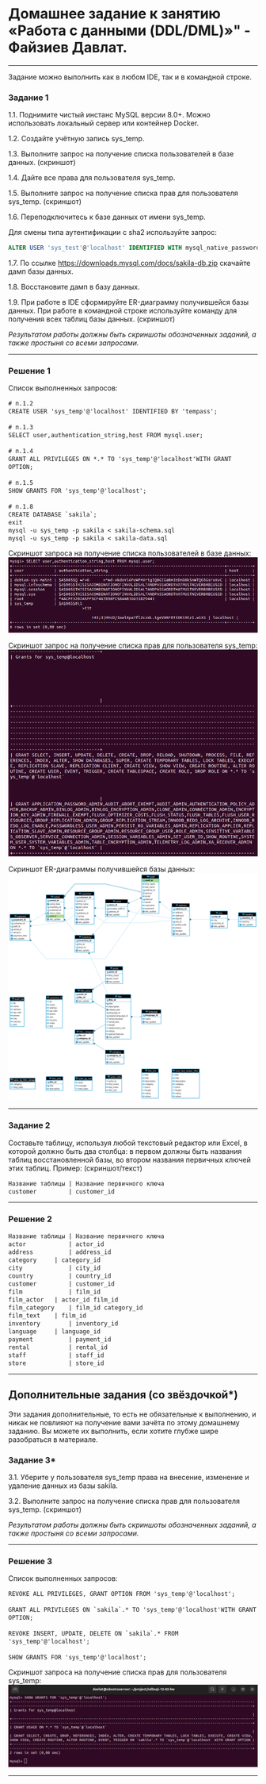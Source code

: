 # Домашнее задание к занятию «Работа с данными (DDL/DML)»" - Файзиев Давлат.

---

Задание можно выполнить как в любом IDE, так и в командной строке.

### Задание 1
1.1. Поднимите чистый инстанс MySQL версии 8.0+. Можно использовать локальный сервер или контейнер Docker.

1.2. Создайте учётную запись sys_temp. 

1.3. Выполните запрос на получение списка пользователей в базе данных. (скриншот)

1.4. Дайте все права для пользователя sys_temp. 

1.5. Выполните запрос на получение списка прав для пользователя sys_temp. (скриншот)

1.6. Переподключитесь к базе данных от имени sys_temp.

Для смены типа аутентификации с sha2 используйте запрос: 
```sql
ALTER USER 'sys_test'@'localhost' IDENTIFIED WITH mysql_native_password BY 'password';
```
1.7. По ссылке https://downloads.mysql.com/docs/sakila-db.zip скачайте дамп базы данных.

1.8. Восстановите дамп в базу данных.

1.9. При работе в IDE сформируйте ER-диаграмму получившейся базы данных. При работе в командной строке используйте команду для получения всех таблиц базы данных. (скриншот)

*Результатом работы должны быть скриншоты обозначенных заданий, а также простыня со всеми запросами.*

---
### Решение 1
Список выполненных запросов:
```
# п.1.2
CREATE USER 'sys_temp'@'localhost' IDENTIFIED BY 'tempass';

# п.1.3
SELECT user,authentication_string,host FROM mysql.user;

# п.1.4
GRANT ALL PRIVILEGES ON *.* TO 'sys_temp'@'localhost'WITH GRANT OPTION;

# п.1.5
SHOW GRANTS FOR 'sys_temp'@'localhost';

# п.1.8
CREATE DATABASE `sakila`;
exit
mysql -u sys_temp -p sakila < sakila-schema.sql
mysql -u sys_temp -p sakila < sakila-data.sql

```
  
Cкриншот запроса на получение cписка пользователей в базе данных:
![Скриншот 1](img/1_1.png)
  
Cкриншот запрос на получение списка прав для пользователя sys_temp:
![Скриншот 2](img/1_2.png)
  
Cкриншот ER-диаграммы получившейся базы данных:
![Скриншот 3](img/1_3.png)


---
### Задание 2
Составьте таблицу, используя любой текстовый редактор или Excel, в которой должно быть два столбца: в первом должны быть названия таблиц восстановленной базы, во втором названия первичных ключей этих таблиц. Пример: (скриншот/текст)
```
Название таблицы | Название первичного ключа
customer         | customer_id
```
---
### Решение 2
```
Название таблицы | Название первичного ключа
actor	         | actor_id   
address	         | address_id
category	 | category_id
city	         | city_id
country	         | country_id
customer         | customer_id
film	         | film_id
film_actor	 | actor_id film_id
film_category	 | film_id category_id
film_text	 | film_id
inventory   	 | inventory_id
language	 | language_id
payment	         | payment_id
rental	         | rental_id
staff	         | staff_id
store	         | store_id
```

---
## Дополнительные задания (со звёздочкой*)
Эти задания дополнительные, то есть не обязательные к выполнению, и никак не повлияют на получение вами зачёта по этому домашнему заданию. Вы можете их выполнить, если хотите глубже шире разобраться в материале.

### Задание 3*
3.1. Уберите у пользователя sys_temp права на внесение, изменение и удаление данных из базы sakila.

3.2. Выполните запрос на получение списка прав для пользователя sys_temp. (скриншот)

*Результатом работы должны быть скриншоты обозначенных заданий, а также простыня со всеми запросами.*

---
### Решение 3
Список выполненных запросов:
```
REVOKE ALL PRIVILEGES, GRANT OPTION FROM 'sys_temp'@'localhost';

GRANT ALL PRIVILEGES ON `sakila`.* TO 'sys_temp'@'localhost'WITH GRANT OPTION;

REVOKE INSERT, UPDATE, DELETE ON `sakila`.* FROM 'sys_temp'@'localhost';

SHOW GRANTS FOR 'sys_temp'@'localhost';

```
  
Cкриншот запроса на получение списка прав для пользователя sys_temp:
![Скриншот 4](img/3_1.png)

---
